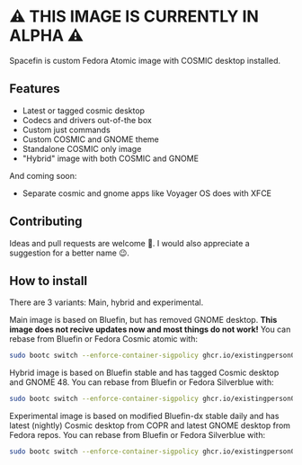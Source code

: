 # ⚠️ THIS IMAGE IS CURRENTLY IN ALPHA ⚠️

Spacefin is custom Fedora Atomic image with COSMIC desktop installed. 

## Features

 - Latest or tagged cosmic desktop
 - Codecs and drivers out-of-the box
 - Custom just commands
 - Custom COSMIC and GNOME theme
 - Standalone COSMIC only image
 - "Hybrid" image with both COSMIC and GNOME

And coming soon:
 - Separate cosmic and gnome apps like Voyager OS does with XFCE

## Contributing

Ideas and pull requests are welcome 🎉. I would also appreciate a suggestion for a better name 😉.

## How to install

There are 3 variants: Main, hybrid and experimental.

Main image is based on Bluefin, but has removed GNOME desktop. **This image does not recive updates now and most things do not work!** You can rebase from Bluefin or Fedora Cosmic atomic with:

```bash
sudo bootc switch --enforce-container-sigpolicy ghcr.io/existingperson08/spacefin:latest
```

Hybrid image is based on Bluefin stable and has tagged Cosmic desktop and GNOME 48. You can rebase from Bluefin or Fedora Silverblue with:

```bash
sudo bootc switch --enforce-container-sigpolicy ghcr.io/existingperson08/spacefin-hybrid:latest
```

Experimental image is based on modified Bluefin-dx stable daily and has latest (nightly) Cosmic desktop from COPR and latest GNOME desktop from Fedora repos. You can rebase from Bluefin or Fedora Silverblue with:

```bash
sudo bootc switch --enforce-container-sigpolicy ghcr.io/existingperson08/spacefin-exp:latest
```

